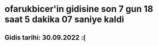 # ofarukbicer'in gidisine son 7 gun 18 saat 5 dakika 07 saniye kaldi

## Gidis tarihi: 30.09.2022 :(